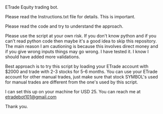 ETrade Equity trading bot. 

Please read the Instructions.txt file for details. This is important.

Please read the code and try to understand the approach.

Please use the script at your own risk. If you don't know python and if you can't read python code then maybe it's a good idea to skip this repository. The main reason I am cautioning is because this involves direct money and if you give wrong inputs things may go wrong. I have tested it. I know I should have added more validations.

Best approach is to try this script by loading your ETrade account with $2000 and trade with 2-3 stocks for 5-6 months. You can use your ETrade account for other manual trades, just make sure that stock SYMBOL's used for manual trades are different from the one's used by this script.

I can set this up on your machine for USD 25. You can reach me at etradebot101@gmail.com
 
Thank you.
